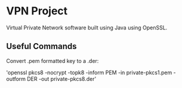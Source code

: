 # VPN Project

Virtual Private Network software built using Java using OpenSSL.

## Useful Commands

Convert .pem formatted key to a .der:

'openssl pkcs8 -nocrypt -topk8 -inform PEM -in private-pkcs1.pem  -outform DER
-out private-pkcs8.der'
